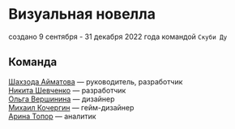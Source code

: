 # Визуальная новелла
создано 9 сентября - 31 декабря 2022 года командой `Скуби Ду`

## Команда

[Шахзода Айматова](https://github.com/bloblobloblob) — руководитель, разработчик      
[Никита Шевченко](https://github.com/ICFA) — разработчик       
[Ольга Вершинина](https://github.com/olyannaa) — дизайнер       
[Михаил Кочергин](https://github.com/finedandelion) — гейм-дизайнер            
[Арина Топор]() — аналитик            
